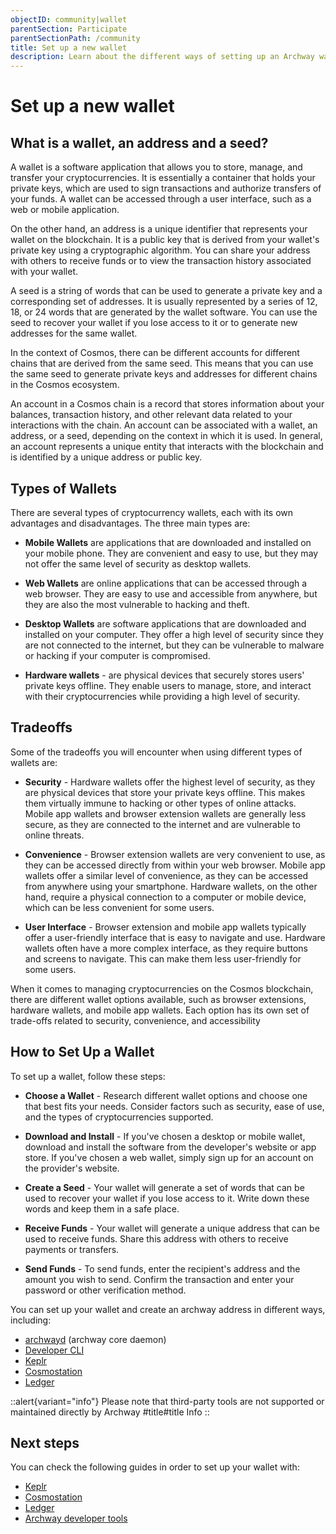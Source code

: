 ```yaml
---
objectID: community|wallet
parentSection: Participate
parentSectionPath: /community
title: Set up a new wallet
description: Learn about the different ways of setting up an Archway wallet
---
```




# Set up a new wallet

## What is a wallet, an address and a seed?

A wallet is a software application that allows you to store, manage, and transfer your cryptocurrencies. It is essentially a container that holds your private keys, which are used to sign transactions and authorize transfers of your funds. A wallet can be accessed through a user interface, such as a web or mobile application.

On the other hand, an address is a unique identifier that represents your wallet on the blockchain. It is a public key that is derived from your wallet's private key using a cryptographic algorithm. You can share your address with others to receive funds or to view the transaction history associated with your wallet.

A seed is a string of words that can be used to generate a private key and a corresponding set of addresses. It is usually represented by a series of 12, 18, or 24 words that are generated by the wallet software. You can use the seed to recover your wallet if you lose access to it or to generate new addresses for the same wallet.

In the context of Cosmos, there can be different accounts for different chains that are derived from the same seed. This means that you can use the same seed to generate private keys and addresses for different chains in the Cosmos ecosystem.

An account in a Cosmos chain is a record that stores information about your balances, transaction history, and other relevant data related to your interactions with the chain. An account can be associated with a wallet, an address, or a seed, depending on the context in which it is used. In general, an account represents a unique entity that interacts with the blockchain and is identified by a unique address or public key.



## Types of Wallets

There are several types of cryptocurrency wallets, each with its own advantages and disadvantages. The three main types are:

- **Mobile Wallets** are applications that are downloaded and installed on your mobile phone. They are convenient and easy to use, but they may not offer the same level of security as desktop wallets.

- **Web Wallets** are online applications that can be accessed through a web browser. They are easy to use and accessible from anywhere, but they are also the most vulnerable to hacking and theft.

- **Desktop Wallets** are software applications that are downloaded and installed on your computer. They offer a high level of security since they are not connected to the internet, but they can be vulnerable to malware or hacking if your computer is compromised.

- **Hardware wallets** - are physical devices that securely stores users' private keys offline. They enable users to manage, store, and interact with their cryptocurrencies while providing a high level of security.

## Tradeoffs

Some of the tradeoffs you will encounter when using different types of wallets are:

- **Security** - Hardware wallets offer the highest level of security, as they are physical devices that store your private keys offline. This makes them virtually immune to hacking or other types of online attacks. Mobile app wallets and browser extension wallets are generally less secure, as they are connected to the internet and are vulnerable to online threats.

- **Convenience** - Browser extension wallets are very convenient to use, as they can be accessed directly from within your web browser. Mobile app wallets offer a similar level of convenience, as they can be accessed from anywhere using your smartphone. Hardware wallets, on the other hand, require a physical connection to a computer or mobile device, which can be less convenient for some users.

- **User Interface** - Browser extension and mobile app wallets typically offer a user-friendly interface that is easy to navigate and use. Hardware wallets often have a more complex interface, as they require buttons and screens to navigate. This can make them less user-friendly for some users.

When it comes to managing cryptocurrencies on the Cosmos blockchain, there are different wallet options available, such as browser extensions, hardware wallets, and mobile app wallets. Each option has its own set of trade-offs related to security, convenience, and accessibility



## How to Set Up a Wallet

To set up a wallet, follow these steps:

- **Choose a Wallet** - Research different wallet options and choose one that best fits your needs. Consider factors such as security, ease of use, and the types of cryptocurrencies supported.

- **Download and Install** - If you've chosen a desktop or mobile wallet, download and install the software from the developer's website or app store. If you've chosen a web wallet, simply sign up for an account on the provider's website.

- **Create a Seed** - Your wallet will generate a set of words that can be used to recover your wallet if you lose access to it. Write down these words and keep them in a safe place.

- **Receive Funds** - Your wallet will generate a unique address that can be used to receive funds. Share this address with others to receive payments or transfers.

- **Send Funds** - To send funds, enter the recipient's address and the amount you wish to send. Confirm the transaction and enter your password or other verification method.

You can set up your wallet and create an archway address in different ways, including:


- [archwayd](/developers/getting-started/install#install-archwayd-using-docker) (archway core daemon)
- [Developer CLI](/developers/developer-tools/developer-cli)
- <a href="https://wallet.keplr.app/" target="_blank">Keplr</a>
- <a href="https://wallet.cosmostation.io/cosmos" target="_blank">Cosmostation</a>
- <a href="https://www.ledger.com/" target="_blank">Ledger</a>

::alert{variant="info"}
Please note that third-party tools are not supported or maintained directly by Archway
#title#title
Info
::


## Next steps

You can check the following guides in order to set up your wallet with:
 - [Keplr](keplr-setup)
 - [Cosmostation](cosmostation-setup)
 - [Ledger](ledger-setup)
 - [Archway developer tools](dev-setup)











<!-- ### Extras

Read on for extra tips and tricks for using your new account.

#### Transferring ARCH tokens

Here's how we can transfer `ARCH` tokens between accounts using the **archwayd** daemon.


```bash
archwayd tx send $(archwayd keys show ${SENDER_ACCOUNT} -a) $(archwayd keys show ${RECEIVING_ACCOUNT} -a) 12ARCH --fees 0.1ARCH --chain-id 'constantine-3'
```

Then, you should be prompted with the following confirmation question:

```json
{
  "body": {
    "messages": [
      {
        "@type": "/cosmos.bank.v1beta1.MsgSend",
        "from_address": "archway1gjllda936w6hu983pcy39m2gegfa29h6tyaezz",
        "to_address": "archway12zjz75hq3gmhc75pmcs9klc26mrhyvkueghy2l",
        "amount": [
          {
            "denom": "ARCH",
            "amount": "12"
          }
        ]
      }
    ],
    "memo": "",
    "timeout_height": "0",
    "extension_options": [

    ],
    "non_critical_extension_options": [

    ]
  },
  "auth_info": {
    "signer_infos": [

    ],
    "fee": {
      "amount": [
        {
          "denom": "ARCH",
          "amount": "0"
        }
      ],
      "gas_limit": "200000",
      "payer": "",
      "granter": ""
    }
  },
  "signatures": [

  ]
}

confirm transaction before signing and broadcasting [y/N]: y
```

Enter `y` and hit the enter key.

Then we need to wait few moments for our transaction to go through. If things go well, we will see an output like this:

```json
{
  "height": "609",
  "txhash": "4F7AA2832D5190B68C5E4F2ABDC41B732BCCA582DCD27B0FD11898A3CBF48310",
  "data": "0A060A0473656E64",
  "raw_log": "[{\"events\":[{\"type\":\"message\",\"attributes\":[{\"key\":\"action\",\"value\":\"send\"},{\"key\":\"sender\",\"value\":\"archway1gjllda936w6hu983pcy39m2gegfa29h6tyaezz\"},{\"key\":\"module\",\"value\":\"bank\"}]},{\"type\":\"transfer\",\"attributes\":[{\"key\":\"recipient\",\"value\":\"archway12zjz75hq3gmhc75pmcs9klc26mrhyvkueghy2l\"},{\"key\":\"sender\",\"value\":\"archway1g
S
Private keys: The Ledger device securely stores your private keys offline, ensuring they are never exposed to the internet or other online threats. This is called "cold storage" and is considered the most secure method for storing cryptocurrencies.

Transactions: To send or receive cryptocurrency, you connect the Ledger device to a computer or mobile device via USB (for Ledger Nano S) or Bluetooth (for Ledger Nano X). You then use the Ledger Live software or a compatible wallet app to interact with your cryptocurrencies. The device will prompt you to confirm transactions by physically pressing buttons on the device, providing an extra layer of security known as "transaction validation."jllda936w6hu983pcy39m2gegfa29h6tyaezz\"},{\"key\":\"amount\",\"value\":\"12ARCH\"}]}]}]",
  "logs": [
    {
      "events": [
        {
          "type": "message",
          "attributes": [
            {
              "key": "action",
              "value": "send"
            },
            {
              "key": "sender",
              "value": "archway1gjllda936w6hu983pcy39m2gegfa29h6tyaezz"
            },
            {
S
Private keys: The Ledger device securely stores your private keys offline, ensuring they are never exposed to the internet or other online threats. This is called "cold storage" and is considered the most secure method for storing cryptocurrencies.

Transactions: To send or receive cryptocurrency, you connect the Ledger device to a computer or mobile device via USB (for Ledger Nano S) or Bluetooth (for Ledger Nano X). You then use the Ledger Live software or a compatible wallet app to interact with your cryptocurrencies. The device will prompt you to confirm transactions by physically pressing buttons on the device, providing an extra layer of security known as "transaction validation."
              "key": "module",
              "value": "bank"
            }
          ]
        },
        {
          "type": "transfer",
          "attributes": [
            {
              "key": "recipient",
              "value": "archway12zjz75hq3gmhc75pmcs9klc26mrhyvkueghy2l"
            },
            {
              "key": "sender",
              "value": "archway1gjllda936w6hu983pcy39m2gegfa29h6tyaezz"
            },
            {
              "key": "amount",
              "value": "12ARCH"
            }
          ]
        }
      ]
    }
  ],
  "gas_wanted": "200000",
  "gas_used": "61028"
}
```

Now let's check again the balance of our wallet:

```bash
archwayd query bank balances $(archwayd keys show my-wallet -a)
```
```yml
balances:
- amount: "12"
  denom: ARCH
pagination: {}
``` -->

